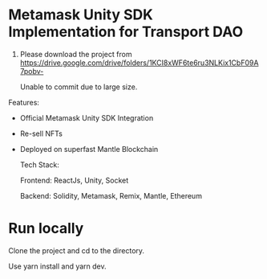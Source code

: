 # Metamask Unity SDK Implementation for Transport DAO

1. Please download the project from https://drive.google.com/drive/folders/1KCI8xWF6te6ru3NLKix1CbF09A7pobv-

   Unable to commit due to large size.

Features:

- Official Metamask Unity SDK Integration

- Re-sell NFTs

- Deployed on superfast Mantle Blockchain


  Tech Stack:

  Frontend: ReactJs, Unity, Socket

  Backend: Solidity, Metamask, Remix, Mantle, Ethereum


# Run locally

Clone the project and cd to the directory.

Use yarn install and yarn dev.


  

  
